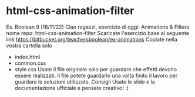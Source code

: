 # html-css-animation-filter
Es. Boolean 9 (18/11/22)
Ciao ragazzi, esercizio di oggi: Animations & Filters
nome repo: html-css-animation-filter
Scaricate l'esercizio base al seguente link
https://bitbucket.org/teachersboolean/ex-animations
Copiate nella vostra cartella solo
* index.html
* common.css
* style.css
Usate il file originale solo per guardare che effetti devono essere realizzati.
Il file potete guardarlo una volta finito il lavoro per guardare le soluzioni utilizzate.
Consigli
Usate le slide e la documentazione ufficiale e pensate creativo! :)
